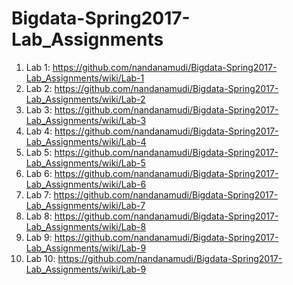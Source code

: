 # Bigdata-Spring2017-Lab_Assignments

 1. Lab  1: https://github.com/nandanamudi/Bigdata-Spring2017-Lab_Assignments/wiki/Lab-1 
 2. Lab  2: https://github.com/nandanamudi/Bigdata-Spring2017-Lab_Assignments/wiki/Lab-2 
 3. Lab  3: https://github.com/nandanamudi/Bigdata-Spring2017-Lab_Assignments/wiki/Lab-3
 4. Lab  4: https://github.com/nandanamudi/Bigdata-Spring2017-Lab_Assignments/wiki/Lab-4 
 5. Lab  5: https://github.com/nandanamudi/Bigdata-Spring2017-Lab_Assignments/wiki/Lab-5 
 6. Lab  6: https://github.com/nandanamudi/Bigdata-Spring2017-Lab_Assignments/wiki/Lab-6 
 7. Lab  7: https://github.com/nandanamudi/Bigdata-Spring2017-Lab_Assignments/wiki/Lab-7
 8. Lab  8: https://github.com/nandanamudi/Bigdata-Spring2017-Lab_Assignments/wiki/Lab-8
 9. Lab  9: https://github.com/nandanamudi/Bigdata-Spring2017-Lab_Assignments/wiki/Lab-9 
10. Lab 10: https://github.com/nandanamudi/Bigdata-Spring2017-Lab_Assignments/wiki/Lab-9 
